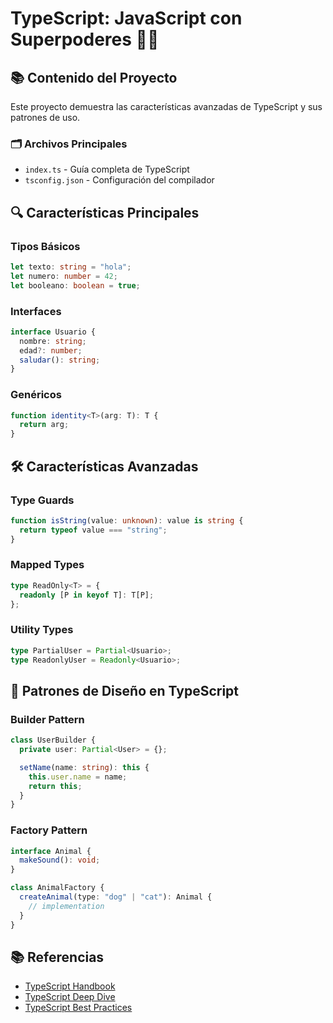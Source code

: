 # TypeScript: JavaScript con Superpoderes 🦸‍♂️

## 📚 Contenido del Proyecto

Este proyecto demuestra las características avanzadas de TypeScript y sus patrones de uso.

### 🗂️ Archivos Principales

- `index.ts` - Guía completa de TypeScript
- `tsconfig.json` - Configuración del compilador

## 🔍 Características Principales

### Tipos Básicos

```typescript
let texto: string = "hola";
let numero: number = 42;
let booleano: boolean = true;
```

### Interfaces

```typescript
interface Usuario {
  nombre: string;
  edad?: number;
  saludar(): string;
}
```

### Genéricos

```typescript
function identity<T>(arg: T): T {
  return arg;
}
```

## 🛠️ Características Avanzadas

### Type Guards

```typescript
function isString(value: unknown): value is string {
  return typeof value === "string";
}
```

### Mapped Types

```typescript
type ReadOnly<T> = {
  readonly [P in keyof T]: T[P];
};
```

### Utility Types

```typescript
type PartialUser = Partial<Usuario>;
type ReadonlyUser = Readonly<Usuario>;
```

## 🎯 Patrones de Diseño en TypeScript

### Builder Pattern

```typescript
class UserBuilder {
  private user: Partial<User> = {};

  setName(name: string): this {
    this.user.name = name;
    return this;
  }
}
```

### Factory Pattern

```typescript
interface Animal {
  makeSound(): void;
}

class AnimalFactory {
  createAnimal(type: "dog" | "cat"): Animal {
    // implementation
  }
}
```

## 📚 Referencias

- [TypeScript Handbook](https://www.typescriptlang.org/docs/handbook/intro.html)
- [TypeScript Deep Dive](https://basarat.gitbook.io/typescript/)
- [TypeScript Best Practices](https://github.com/typescript-cheatsheets/react)
